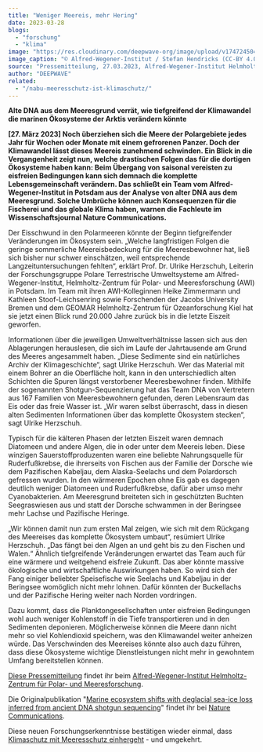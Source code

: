 ```yaml
---
title: "Weniger Meereis, mehr Hering"
date: 2023-03-28
blogs: 
  - "forschung"
  - "klima"
image: "https://res.cloudinary.com/deepwave-org/image/upload/v1747245048/deepwave.org/20150822_PS94_Eisbaer_036_SHendricks-scaled.jpg"
image_caption: "© Alfred-Wegener-Institut / Stefan Hendricks (CC-BY 4.0)"
source: "Pressemitteilung, 27.03.2023, Alfred-Wegener-Institut Helmholtz-Zentrum für Polar- und Meeresforschung"
author: "DEEPWAVE"
related: 
  - "/nabu-meeresschutz-ist-klimaschutz/"
---
```


**Alte DNA aus dem Meeresgrund verrät, wie tiefgreifend der Klimawandel die marinen Ökosysteme der Arktis verändern könnte**

**\[27. März 2023\] Noch überziehen sich die Meere der Polargebiete jedes Jahr für Wochen oder Monate mit einem gefrorenen Panzer. Doch der Klimawandel lässt dieses Meereis zunehmend schwinden. Ein Blick in die Vergangenheit zeigt nun, welche drastischen Folgen das für die dortigen Ökosysteme haben kann: Beim Übergang von saisonal vereisten zu eisfreien Bedingungen kann sich demnach die komplette Lebensgemeinschaft verändern. Das schließt ein Team vom Alfred-Wegener-Institut in Potsdam aus der Analyse von alter DNA aus dem Meeresgrund. Solche Umbrüche können auch Konsequenzen für die Fischerei und das globale Klima haben, warnen die Fachleute im Wissenschaftsjournal Nature Communications.**

Der Eisschwund in den Polarmeeren könnte der Beginn tiefgreifender Veränderungen im Ökosystem sein. „Welche langfristigen Folgen die geringe sommerliche Meereisbedeckung für die Meeresbewohner hat, ließ sich bisher nur schwer einschätzen, weil entsprechende Langzeituntersuchungen fehlten“, erklärt Prof. Dr. Ulrike Herzschuh, Leiterin der Forschungsgruppe Polare Terrestrische Umweltsysteme am Alfred-Wegener-Institut, Helmholtz-Zentrum für Polar- und Meeresforschung (AWI) in Potsdam. Im Team mit ihren AWI-Kolleginnen Heike Zimmermann und Kathleen Stoof-Leichsenring sowie Forschenden der Jacobs University Bremen und dem GEOMAR Helmholtz-Zentrum für Ozeanforschung Kiel hat sie jetzt einen Blick rund 20.000 Jahre zurück bis in die letzte Eiszeit geworfen.

Informationen über die jeweiligen Umweltverhältnisse lassen sich aus den Ablagerungen herauslesen, die sich im Laufe der Jahrtausende am Grund des Meeres angesammelt haben. „Diese Sedimente sind ein natürliches Archiv der Klimageschichte“, sagt Ulrike Herzschuh. Wer das Material mit einem Bohrer an die Oberfläche holt, kann in den unterschiedlich alten Schichten die Spuren längst verstorbener Meeresbewohner finden. Mithilfe der sogenannten Shotgun-Sequenzierung hat das Team DNA von Vertretern aus 167 Familien von Meeresbewohnern gefunden, deren Lebensraum das Eis oder das freie Wasser ist. „Wir waren selbst überrascht, dass in diesen alten Sedimenten Informationen über das komplette Ökosystem stecken“, sagt Ulrike Herzschuh.

Typisch für die kälteren Phasen der letzten Eiszeit waren demnach Diatomeen und andere Algen, die in oder unter dem Meereis leben. Diese winzigen Sauerstoffproduzenten waren eine beliebte Nahrungsquelle für Ruderfußkrebse, die ihrerseits von Fischen aus der Familie der Dorsche wie dem Pazifischen Kabeljau, dem Alaska-Seelachs und dem Polardorsch gefressen wurden. In den wärmeren Epochen ohne Eis gab es dagegen deutlich weniger Diatomeen und Ruderfußkrebse, dafür aber umso mehr Cyanobakterien. Am Meeresgrund breiteten sich in geschützten Buchten Seegraswiesen aus und statt der Dorsche schwammen in der Beringsee mehr Lachse und Pazifische Heringe.

„Wir können damit nun zum ersten Mal zeigen, wie sich mit dem Rückgang des Meereises das komplette Ökosystem umbaut“, resümiert Ulrike Herzschuh. „Das fängt bei den Algen an und geht bis zu den Fischen und Walen.“ Ähnlich tiefgreifende Veränderungen erwartet das Team auch für eine wärmere und weitgehend eisfreie Zukunft. Das aber könnte massive ökologische und wirtschaftliche Auswirkungen haben. So wird sich der Fang einiger beliebter Speisefische wie Seelachs und Kabeljau in der Beringsee womöglich nicht mehr lohnen. Dafür könnten der Buckellachs und der Pazifische Hering weiter nach Norden vordringen.

Dazu kommt, dass die Planktongesellschaften unter eisfreien Bedingungen wohl auch weniger Kohlenstoff in die Tiefe transportieren und in den Sedimenten deponieren. Möglicherweise können die Meere dann nicht mehr so viel Kohlendioxid speichern, was den Klimawandel weiter anheizen würde. Das Verschwinden des Meereises könnte also auch dazu führen, dass diese Ökosysteme wichtige Dienstleistungen nicht mehr in gewohntem Umfang bereitstellen können.

[Diese Pressemitteilung](https://www.awi.de/ueber-uns/service/presse/presse-detailansicht/weniger-meereis-mehr-hering.html) findet ihr beim [Alfred-Wegener-Institut Helmholtz-Zentrum für Polar- und Meeresforschung](https://www.awi.de/). 

Die Originalpublikation "[Marine ecosystem shifts with deglacial sea-ice loss inferred from ancient DNA shotgun sequencing](https://www.nature.com/articles/s41467-023-36845-x)" findet ihr bei [Nature Communications](https://www.nature.com/ncomms/).

Diese neuen Forschungserkenntnisse bestätigen wieder einmal, dass [Klimaschutz mit Meeresschutz einhergeht](https://www.deepwave.org/nabu-meeresschutz-ist-klimaschutz/) - und umgekehrt.
